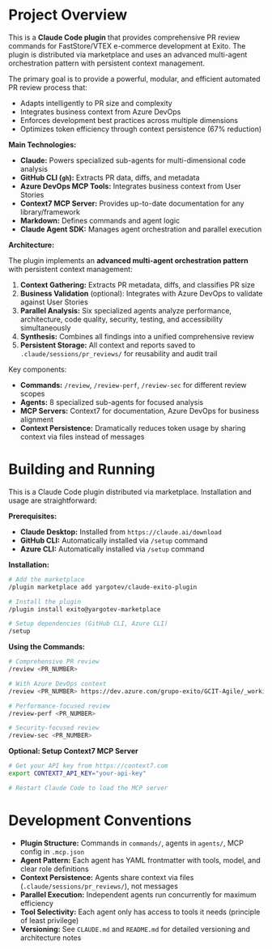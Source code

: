 # Project Overview

This is a **Claude Code plugin** that provides comprehensive PR review commands for FastStore/VTEX e-commerce development at Exito. The plugin is distributed via marketplace and uses an advanced multi-agent orchestration pattern with persistent context management.

The primary goal is to provide a powerful, modular, and efficient automated PR review process that:

- Adapts intelligently to PR size and complexity
- Integrates business context from Azure DevOps
- Enforces development best practices across multiple dimensions
- Optimizes token efficiency through context persistence (67% reduction)

**Main Technologies:**

- **Claude:** Powers specialized sub-agents for multi-dimensional code analysis
- **GitHub CLI (`gh`):** Extracts PR data, diffs, and metadata
- **Azure DevOps MCP Tools:** Integrates business context from User Stories
- **Context7 MCP Server:** Provides up-to-date documentation for any library/framework
- **Markdown:** Defines commands and agent logic
- **Claude Agent SDK:** Manages agent orchestration and parallel execution

**Architecture:**

The plugin implements an **advanced multi-agent orchestration pattern** with persistent context management:

1.  **Context Gathering:** Extracts PR metadata, diffs, and classifies PR size
2.  **Business Validation** (optional): Integrates with Azure DevOps to validate against User Stories
3.  **Parallel Analysis:** Six specialized agents analyze performance, architecture, code quality, security, testing, and accessibility simultaneously
4.  **Synthesis:** Combines all findings into a unified comprehensive review
5.  **Persistent Storage:** All context and reports saved to `.claude/sessions/pr_reviews/` for reusability and audit trail

Key components:

- **Commands:** `/review`, `/review-perf`, `/review-sec` for different review scopes
- **Agents:** 8 specialized sub-agents for focused analysis
- **MCP Servers:** Context7 for documentation, Azure DevOps for business alignment
- **Context Persistence:** Dramatically reduces token usage by sharing context via files instead of messages

# Building and Running

This is a Claude Code plugin distributed via marketplace. Installation and usage are straightforward:

**Prerequisites:**

- **Claude Desktop:** Installed from `https://claude.ai/download`
- **GitHub CLI:** Automatically installed via `/setup` command
- **Azure CLI:** Automatically installed via `/setup` command

**Installation:**

```bash
# Add the marketplace
/plugin marketplace add yargotev/claude-exito-plugin

# Install the plugin
/plugin install exito@yargotev-marketplace

# Setup dependencies (GitHub CLI, Azure CLI)
/setup
```

**Using the Commands:**

```bash
# Comprehensive PR review
/review <PR_NUMBER>

# With Azure DevOps context
/review <PR_NUMBER> https://dev.azure.com/grupo-exito/GCIT-Agile/_workitems/edit/12345

# Performance-focused review
/review-perf <PR_NUMBER>

# Security-focused review
/review-sec <PR_NUMBER>
```

**Optional: Setup Context7 MCP Server**

```bash
# Get your API key from https://context7.com
export CONTEXT7_API_KEY="your-api-key"

# Restart Claude Code to load the MCP server
```

# Development Conventions

- **Plugin Structure:** Commands in `commands/`, agents in `agents/`, MCP config in `.mcp.json`
- **Agent Pattern:** Each agent has YAML frontmatter with tools, model, and clear role definitions
- **Context Persistence:** Agents share context via files (`.claude/sessions/pr_reviews/`), not messages
- **Parallel Execution:** Independent agents run concurrently for maximum efficiency
- **Tool Selectivity:** Each agent only has access to tools it needs (principle of least privilege)
- **Versioning:** See `CLAUDE.md` and `README.md` for detailed versioning and architecture notes
